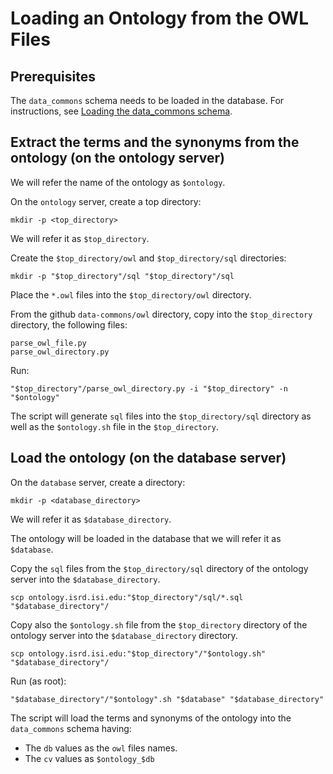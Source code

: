 # Loading an Ontology from the OWL Files

## Prerequisites

The `data_commons` schema needs to be loaded in the database.
For instructions, see [Loading the data_commons schema](/data_commons/README.md).

## Extract the terms and the synonyms from the ontology (on the ontology server)

We will refer the name of the ontology as `$ontology`.

On the `ontology` server, create a top directory:

```
mkdir -p <top_directory>

```

We will refer it as `$top_directory`. 

Create the `$top_directory/owl` and `$top_directory/sql` directories:

```
mkdir -p "$top_directory"/sql "$top_directory"/sql

```

Place the `*.owl` files into the `$top_directory/owl` directory.

From the github `data-commons/owl` directory, copy into the `$top_directory` directory, the following files:

```
parse_owl_file.py
parse_owl_directory.py

```

Run:

```
"$top_directory"/parse_owl_directory.py -i "$top_directory" -n "$ontology"

```

The script will generate `sql` files into the `$top_directory/sql` directory as well as the `$ontology.sh` file in the `$top_directory`.


## Load the ontology (on the database server)

On the `database` server, create a directory:

```
mkdir -p <database_directory>

```

We will refer it as `$database_directory`. 

The ontology will be loaded in the database that we will refer it as `$database`.

Copy the `sql` files from the `$top_directory/sql` directory of the ontology server into the `$database_directory`. 

```
scp ontology.isrd.isi.edu:"$top_directory"/sql/*.sql "$database_directory"/

```

Copy also the `$ontology.sh` file from the `$top_directory` directory of the ontology server into the `$database_directory` directory.

```
scp ontology.isrd.isi.edu:"$top_directory"/"$ontology.sh" "$database_directory"/

```


Run (as root):

```
"$database_directory"/"$ontology".sh "$database" "$database_directory"

```

The script will load the terms and synonyms of the ontology into the `data_commons` schema having:

 - The `db` values as the `owl` files names.
 - The `cv` values as `$ontology_$db`
 
